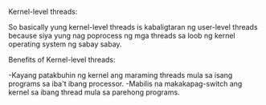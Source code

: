Kernel-level threads:

So basically yung kernel-level threads is kabaligtaran ng user-level threads because siya yung nag poprocess ng mga threads sa loob ng kernel operating system ng sabay sabay.

Benefits of Kernel-level threads:

-Kayang patakbuhin ng kernel ang maraming threads mula sa isang programs sa iba't ibang processor.
-Mabilis na makakapag-switch ang kernel sa ibang thread mula sa parehong programs.
